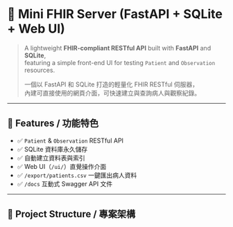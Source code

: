 # 🧠 Mini FHIR Server (FastAPI + SQLite + Web UI)

> A lightweight **FHIR-compliant RESTful API** built with **FastAPI** and **SQLite**,  
> featuring a simple front-end UI for testing `Patient` and `Observation` resources.  
>  
> 一個以 FastAPI 和 SQLite 打造的輕量化 FHIR RESTful 伺服器，  
> 內建可直接使用的網頁介面，可快速建立與查詢病人與觀察紀錄。

---

## 🚀 Features / 功能特色

- ✅ `Patient` & `Observation` RESTful API
- ✅ SQLite 資料庫永久儲存
- ✅ 自動建立資料表與索引
- ✅ Web UI（`/ui/`）直覺操作介面
- ✅ `/export/patients.csv` 一鍵匯出病人資料
- ✅ `/docs` 互動式 Swagger API 文件

---

## 🧩 Project Structure / 專案架構

